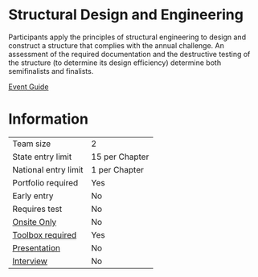 # Structural Design and Engineering

Participants apply the principles of structural engineering to
design and construct a structure that complies with the annual
challenge. An assessment of the required documentation and
the destructive testing of the structure (to determine its design
efficiency) determine both semifinalists and finalists.

[Event Guide](https://lwsd.sharepoint.com/:b:/r/sites/GR-JHS-TechnologyStudentAssociation-SCA/Shared%20Documents/23-24/Competition/Event%20Guides/HS%20-%20Structural%20Design%20and%20Engineering.pdf)

# Information

|                             |                |
| --------------------------- | -------------- |
| Team size                   | 2              |
| State entry limit           | 15 per Chapter |
| National entry limit        | 1 per Chapter  |
| Portfolio required          | Yes            |
| Early entry                 | No             |
| Requires test               | No             |
| [Onsite Only](/#terms)      | No             |
| [Toolbox required](/#terms) | Yes            |
| [Presentation](/#terms)     | No             |
| [Interview](/#terms)        | No             |
